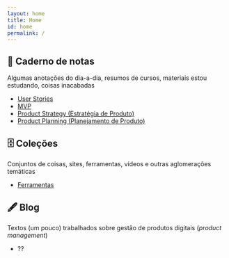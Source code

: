 ```yaml
---
layout: home
title: Home
id: home
permalink: /
---
```


## 📒 Caderno de notas

Algumas anotações do dia-a-dia, resumos de cursos, materiais estou estudando, coisas inacabadas

- [User Stories](user-stories)
- [MVP](mvp)
- [Product Strategy (Estratégia de Produto)](product-strategy)
- [Product Planning (Planejamento de Produto)](product-planning)

## 🗄 Coleções

Conjuntos de coisas, sites, ferramentas, vídeos e outras aglomerações temáticas

- [Ferramentas](ferramentas)

## 🖋 Blog

Textos (um pouco) trabalhados sobre gestão de produtos digitais (_product management_)

- ??
